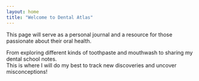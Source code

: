 ```yaml
---
layout: home
title: "Welcome to Dental Atlas"
---
```


This page will serve as a personal journal and a resource for those passionate about their oral health.

From exploring different kinds of toothpaste and mouthwash to sharing my dental school notes.  
This is where I will do my best to track new discoveries and uncover misconceptions!
